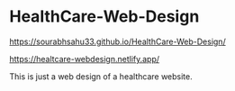 # HealthCare-Web-Design
https://sourabhsahu33.github.io/HealthCare-Web-Design/

https://healtcare-webdesign.netlify.app/

This is just a web design of a healthcare website.
